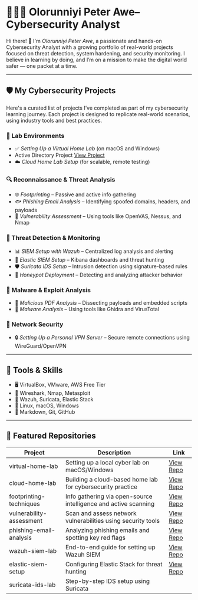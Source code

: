 # 👨🏽‍💻 Olorunniyi Peter Awe– Cybersecurity Analyst

Hi there! 👋 I'm *Olorunniyi Peter Awe*, a passionate and hands-on  Cybersecurity Analyst with a growing portfolio of real-world projects focused on threat detection, system hardening, and security monitoring. I believe in learning by doing, and I’m on a mission to make the digital world safer — one packet at a time.

---

## 🛡 My Cybersecurity Projects

Here's a curated list of projects I’ve completed as part of my cybersecurity learning journey. Each project is designed to replicate real-world scenarios, using industry tools and best practices.

### 🧪 Lab Environments
- ✅ *Setting Up a Virtual Home Lab* (on macOS and Windows)
- Active Directory Project [View Project](https://github.com/AwePeter/Active-Directory-Simulation-Cybernook-Solutions)
- ☁️ *Cloud Home Lab Setup* (for scalable, remote testing)

### 🔍 Reconnaissance & Threat Analysis
- 🌐 *Footprinting* – Passive and active info gathering
- 🐟 *Phishing Email Analysis* – Identifying spoofed domains, headers, and payloads
- 🧫 *Vulnerability Assessment* – Using tools like OpenVAS, Nessus, and Nmap

### 🚨 Threat Detection & Monitoring
- 📊 *SIEM Setup with Wazuh* – Centralized log analysis and alerting
- 🔎 *Elastic SIEM Setup* – Kibana dashboards and threat hunting
- 🛡 *Suricata IDS Setup* – Intrusion detection using signature-based rules
- 🧲 *Honeypot Deployment* – Detecting and analyzing attacker behavior

### 🔬 Malware & Exploit Analysis
- 🧾 *Malicious PDF Analysis* – Dissecting payloads and embedded scripts
- 🧟 *Malware Analysis* – Using tools like Ghidra and VirusTotal

### 🔐 Network Security
- 🔒 *Setting Up a Personal VPN Server* – Secure remote connections using WireGuard/OpenVPN

---

## 🧰 Tools & Skills

- 🖥 VirtualBox, VMware, AWS Free Tier
- 🧪 Wireshark, Nmap, Metasploit
- 🔐 Wazuh, Suricata, Elastic Stack
- 🐧 Linux, macOS, Windows
- 📄 Markdown, Git, GitHub

---

## 📁 Featured Repositories

| Project | Description | Link |
|--------|-------------|------|
| virtual-home-lab | Setting up a local cyber lab on macOS/Windows | [View Repo](#) |
| cloud-home-lab | Building a cloud-based home lab for cybersecurity practice | [View Repo](#) |
| footprinting-techniques | Info gathering via open-source intelligence and active scanning | [View Repo](#) |
| vulnerability-assessment | Scan and assess network vulnerabilities using security tools | [View Repo](#) |
| phishing-email-analysis | Analyzing phishing emails and spotting key red flags | [View Repo](#) |
| wazuh-siem-lab | End-to-end guide for setting up Wazuh SIEM | [View Repo](#) |
| elastic-siem-setup | Configuring Elastic Stack for threat hunting | [View Repo](#) |
| suricata-ids-lab | Step-by-step IDS setup using Suricata
